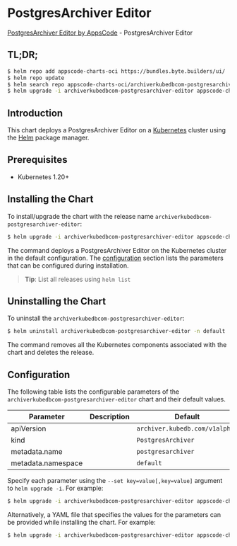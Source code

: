 # PostgresArchiver Editor

[PostgresArchiver Editor by AppsCode](https://appscode.com) - PostgresArchiver Editor

## TL;DR;

```bash
$ helm repo add appscode-charts-oci https://bundles.byte.builders/ui/
$ helm repo update
$ helm search repo appscode-charts-oci/archiverkubedbcom-postgresarchiver-editor --version=v0.14.0
$ helm upgrade -i archiverkubedbcom-postgresarchiver-editor appscode-charts-oci/archiverkubedbcom-postgresarchiver-editor -n default --create-namespace --version=v0.14.0
```

## Introduction

This chart deploys a PostgresArchiver Editor on a [Kubernetes](http://kubernetes.io) cluster using the [Helm](https://helm.sh) package manager.

## Prerequisites

- Kubernetes 1.20+

## Installing the Chart

To install/upgrade the chart with the release name `archiverkubedbcom-postgresarchiver-editor`:

```bash
$ helm upgrade -i archiverkubedbcom-postgresarchiver-editor appscode-charts-oci/archiverkubedbcom-postgresarchiver-editor -n default --create-namespace --version=v0.14.0
```

The command deploys a PostgresArchiver Editor on the Kubernetes cluster in the default configuration. The [configuration](#configuration) section lists the parameters that can be configured during installation.

> **Tip**: List all releases using `helm list`

## Uninstalling the Chart

To uninstall the `archiverkubedbcom-postgresarchiver-editor`:

```bash
$ helm uninstall archiverkubedbcom-postgresarchiver-editor -n default
```

The command removes all the Kubernetes components associated with the chart and deletes the release.

## Configuration

The following table lists the configurable parameters of the `archiverkubedbcom-postgresarchiver-editor` chart and their default values.

|     Parameter      | Description |                  Default                  |
|--------------------|-------------|-------------------------------------------|
| apiVersion         |             | <code>archiver.kubedb.com/v1alpha1</code> |
| kind               |             | <code>PostgresArchiver</code>             |
| metadata.name      |             | <code>postgresarchiver</code>             |
| metadata.namespace |             | <code>default</code>                      |


Specify each parameter using the `--set key=value[,key=value]` argument to `helm upgrade -i`. For example:

```bash
$ helm upgrade -i archiverkubedbcom-postgresarchiver-editor appscode-charts-oci/archiverkubedbcom-postgresarchiver-editor -n default --create-namespace --version=v0.14.0 --set apiVersion=archiver.kubedb.com/v1alpha1
```

Alternatively, a YAML file that specifies the values for the parameters can be provided while
installing the chart. For example:

```bash
$ helm upgrade -i archiverkubedbcom-postgresarchiver-editor appscode-charts-oci/archiverkubedbcom-postgresarchiver-editor -n default --create-namespace --version=v0.14.0 --values values.yaml
```
